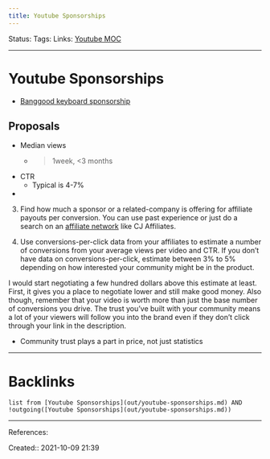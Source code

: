 ```yaml
---
title: Youtube Sponsorships
---
```

Status: 
Tags: 
Links: [Youtube MOC](out/scripts/youtube-moc.md)
___
# Youtube Sponsorships
- [Banggood keyboard sponsorship](out/banggood-keyboard-sponsorship.md)
## Proposals
- Median views
	- >1week, <3 months
- CTR
	- Typical is 4-7%
- 
3.  Find how much a sponsor or a related-company is offering for affiliate payouts per conversion. You can use past experience or just do a search on an [affiliate network](https://myworkfromhomemoney.com/guide-affiliate-marketing-bloggers/) like CJ Affiliates.  
    
4.  Use conversions-per-click data from your affiliates to estimate a number of conversions from your average views per video and CTR. If you don’t have data on conversions-per-click, estimate between 3% to 5% depending on how interested your community might be in the product.  
    

I would start negotiating a few hundred dollars above this estimate at least. First, it gives you a place to negotiate lower and still make good money. Also though, remember that your video is worth more than just the base number of conversions you drive. The trust you’ve built with your community means a lot of your viewers will follow you into the brand even if they don’t click through your link in the description.
- Community trust plays a part in price, not just statistics
___
# Backlinks
```dataview
list from [Youtube Sponsorships](out/youtube-sponsorships.md) AND !outgoing([Youtube Sponsorships](out/youtube-sponsorships.md))
```
___
References:

Created:: 2021-10-09 21:39
